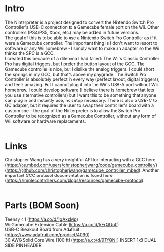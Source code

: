 # Intro
The Ninterpreter is a project designed to convert the Nintendo Switch Pro Controller's USB-C connection to a Gamecube female port on the Wii. Other controllers (PS4/PS5, Xbox, etc.) may be added in future versions.<br>
The goal of this is to be able to use a Nintendo Switch Pro Controller as if it were a Gamecube controller. The important thing is I don't want to resort to software or any Wii homebrew - I simply want to
make an adapter so the Wii thinks the SPC is a GCC.<br>
I created this because of a dilemma I had faced: The Wii's Classic Controller Pro has digital triggers, but I prefer the button layout of the GCC.  The Gamecube controller is nice, but I dislike the analog triggers.  I could short the springs in my GCC, but that's above my paygrade. The Switch Pro Controller is absolutely perfect in every way (perfect layout, digital triggers), and feels amazing. But I cannot plug it into the Wii's USB-A port without Wii homebrew. I could develop software (I believe there is homebrew that lets you use alternative controllers) but I want this to be something that anyone can plug in and instantly use, no setup necessary. There is also a USB-C to GC adapter, but it requires the user to swap their controller's board with a custom one - the goal of the Ninterpreter is to allow the Switch Pro Controller to be recognized as a Gamecube Controller, without any form of Wii software or hardware replacements.<br><br>
# Links
Christopher Wang has a very insightful API for interacting with a GCC here (https://os.mbed.com/users/christopherjwang/code/gamecube_controller/) (https://github.com/christopherjwang/gamecube_controller_mbed).
Another important GCC protocol documentation is found here (https://simplecontrollers.com/blogs/resources/gamecube-protocol).<br><br>
# Parts (BOM Soon)
Teensy 4.1 (https://a.co/d/1gAxpMp)
<br>
WiiGamecube Extension Cable (https://a.co/d/5ErQUo0)
<br>
USB-C Breakout Board from Adafruit (https://www.adafruit.com/product/4090)
<br>
30 AWG Solid Core Wire (100 ft) (https://a.co/d/9TfQNIi)
INSERT 1x8 DUAL SIDE PIN HEADER
